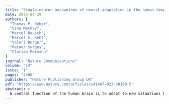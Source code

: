 ```yaml
---
title: "Single-neuron mechanisms of neural adaptation in the human temporal lobe"
date: 2023-04-29
authors: [
  "Thomas P. Reber",
  "Sina Mackay",
  "Marcel Bausch",
  "Marcel S. Kehl",
  "Valeri Borger",
  "Rainer Surges",
  "Florian Mormann"
]
journal: "Nature Communications"
volume: "14"
issue: "1"
pages: "2496"
publisher: "Nature Publishing Group UK"
pdf: "https://www.nature.com/articles/s41467-023-38190-5"
abstract: >
  A central function of the human brain is to adapt to new situations based on past experience. Adaptation is reflected behaviorally by shorter reaction times to repeating or similar stimuli, and neurophysiologically by reduced neural activity in bulk-tissue measurements with fMRI or EEG. Several potential single-neuron mechanisms have been hypothesized to cause this reduction of activity at the macroscopic level. We here explore these mechanisms using an adaptation paradigm with visual stimuli bearing abstract semantic similarity. We recorded intracranial EEG (iEEG) simultaneously with spiking activity of single neurons in the medial temporal lobes of 25 neurosurgical patients. Recording from 4917 single neurons, we demonstrate that reduced event-related potentials in the macroscopic iEEG signal are associated with a sharpening of single-neuron tuning curves in the amygdala, but with an overall reduction of …
---
```


